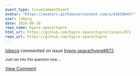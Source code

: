 ```yaml
---
event_type: IssueCommentEvent
avatar: "https://avatars.githubusercontent.com/u/42650045?"
user: lobpcg
date: 2024-06-18
repo_name: hypre-space/hypre
html_url: https://github.com/hypre-space/hypre/issues/872
repo_url: https://github.com/hypre-space/hypre
---
```


<a href='https://github.com/lobpcg' target='_blank'>lobpcg</a> commented on issue <a href='https://github.com/hypre-space/hypre/issues/872' target='_blank'>hypre-space/hypre#872</a>.

<small>Just ran into this question now....</small>

<a href='https://github.com/hypre-space/hypre/issues/872' target='_blank'>View Comment</a>
